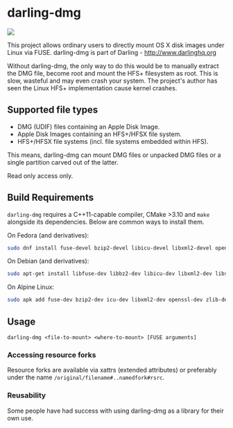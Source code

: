 # darling-dmg

<a href="http://teamcity.dolezel.info/viewType.html?buildTypeId=DarlingDmg_Build&guest=1">
<img src="http://teamcity.dolezel.info/app/rest/builds/buildType:(id:DarlingDmg_Build)/statusIcon"/>
</a>

This project allows ordinary users to directly mount OS X disk images under Linux via FUSE. darling-dmg is part of Darling - http://www.darlinghq.org

Without darling-dmg, the only way to do this would be to manually extract the DMG file, become root and mount the HFS+ filesystem as root. This is slow, wasteful and may even crash your system. The project's author has seen the Linux HFS+ implementation cause kernel crashes.

## Supported file types

* DMG (UDIF) files containing an Apple Disk Image.
* Apple Disk Images containing an HFS+/HFSX file system.
* HFS+/HFSX file systems (incl. file systems embedded within HFS).

This means, darling-dmg can mount DMG files or unpacked DMG files or a single partition carved out of the latter.

Read only access only.

## Build Requirements

`darling-dmg` requires a C++11-capable compiler, CMake >3.10 and `make` alongside its dependencies. Below are common ways to install them.

On Fedora (and derivatives):

```bash
sudo dnf install fuse-devel bzip2-devel libicu-devel libxml2-devel openssl-devel zlib-devel pkgconf
```

On Debian (and derivatives):

```bash
sudo apt-get install libfuse-dev libbz2-dev libicu-dev libxml2-dev libssl-dev libz-dev pkg-config
```

On Alpine Linux:

```bash
sudo apk add fuse-dev bzip2-dev icu-dev libxml2-dev openssl-dev zlib-dev pkgconf
```

## Usage

```
darling-dmg <file-to-mount> <where-to-mount> [FUSE arguments]
```

### Accessing resource forks

Resource forks are available via xattrs (extended attributes) or preferably under the name ````/original/filename#..namedfork#rsrc````.

### Reusability

Some people have had success with using darling-dmg as a library for their own use.

